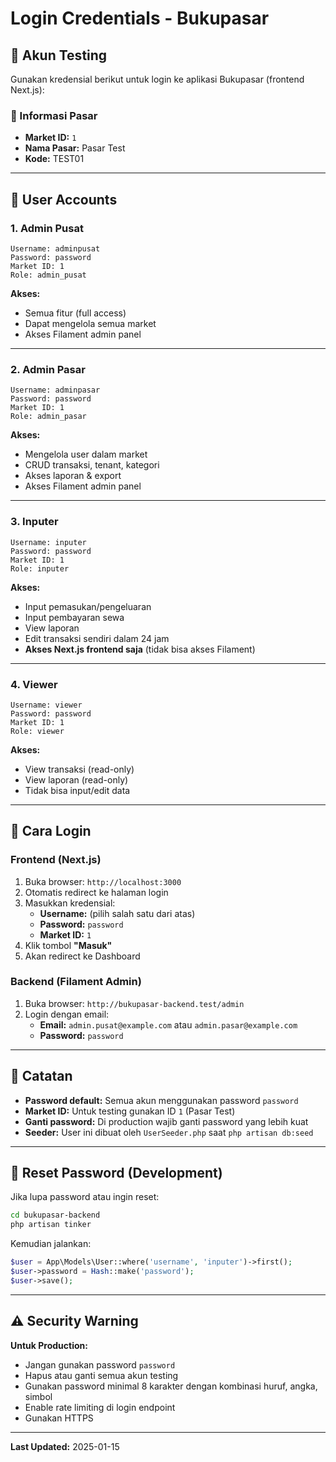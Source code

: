 # Login Credentials - Bukupasar

## 🔐 Akun Testing

Gunakan kredensial berikut untuk login ke aplikasi Bukupasar (frontend Next.js):

### 📍 Informasi Pasar
- **Market ID:** `1`
- **Nama Pasar:** Pasar Test
- **Kode:** TEST01

---

## 👥 User Accounts

### 1. Admin Pusat
```
Username: adminpusat
Password: password
Market ID: 1
Role: admin_pusat
```
**Akses:**
- Semua fitur (full access)
- Dapat mengelola semua market
- Akses Filament admin panel

---

### 2. Admin Pasar
```
Username: adminpasar
Password: password
Market ID: 1
Role: admin_pasar
```
**Akses:**
- Mengelola user dalam market
- CRUD transaksi, tenant, kategori
- Akses laporan & export
- Akses Filament admin panel

---

### 3. Inputer
```
Username: inputer
Password: password
Market ID: 1
Role: inputer
```
**Akses:**
- Input pemasukan/pengeluaran
- Input pembayaran sewa
- View laporan
- Edit transaksi sendiri dalam 24 jam
- **Akses Next.js frontend saja** (tidak bisa akses Filament)

---

### 4. Viewer
```
Username: viewer
Password: password
Market ID: 1
Role: viewer
```
**Akses:**
- View transaksi (read-only)
- View laporan (read-only)
- Tidak bisa input/edit data

---

## 🚀 Cara Login

### Frontend (Next.js)
1. Buka browser: `http://localhost:3000`
2. Otomatis redirect ke halaman login
3. Masukkan kredensial:
   - **Username:** (pilih salah satu dari atas)
   - **Password:** `password`
   - **Market ID:** `1`
4. Klik tombol **"Masuk"**
5. Akan redirect ke Dashboard

### Backend (Filament Admin)
1. Buka browser: `http://bukupasar-backend.test/admin`
2. Login dengan email:
   - **Email:** `admin.pusat@example.com` atau `admin.pasar@example.com`
   - **Password:** `password`

---

## 📝 Catatan

- **Password default:** Semua akun menggunakan password `password`
- **Market ID:** Untuk testing gunakan ID `1` (Pasar Test)
- **Ganti password:** Di production wajib ganti password yang lebih kuat
- **Seeder:** User ini dibuat oleh `UserSeeder.php` saat `php artisan db:seed`

---

## 🔄 Reset Password (Development)

Jika lupa password atau ingin reset:

```bash
cd bukupasar-backend
php artisan tinker
```

Kemudian jalankan:
```php
$user = App\Models\User::where('username', 'inputer')->first();
$user->password = Hash::make('password');
$user->save();
```

---

## ⚠️ Security Warning

**Untuk Production:**
- Jangan gunakan password `password`
- Hapus atau ganti semua akun testing
- Gunakan password minimal 8 karakter dengan kombinasi huruf, angka, simbol
- Enable rate limiting di login endpoint
- Gunakan HTTPS

---

**Last Updated:** 2025-01-15
